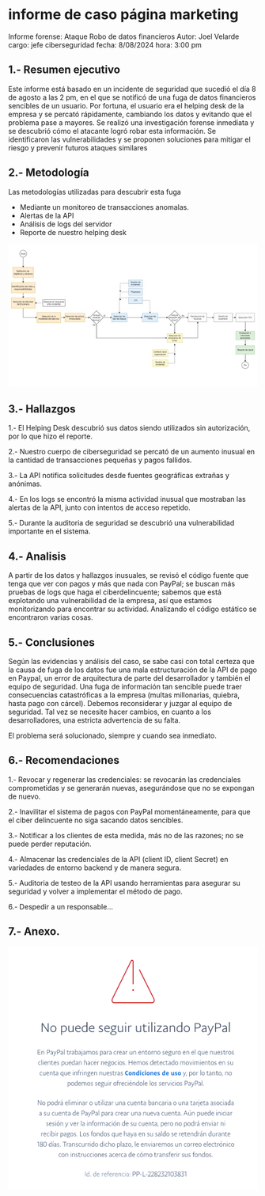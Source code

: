 
# informe de caso página marketing
Informe forense: Ataque Robo de datos financieros
Autor: Joel Velarde
cargo: jefe ciberseguridad
fecha: 8/08/2024
hora: 3:00 pm

## 1.- Resumen ejecutivo
Este informe está basado en un incidente de seguridad que sucedió el día 8 de agosto a las 2 pm, en el que se notificó de una fuga de datos financieros sencibles de un usuario. Por fortuna, el usuario era el helping desk de la empresa y se percató rápidamente, cambiando los datos y evitando que el problema pase a mayores. Se realizó una investigación forense inmediata y se descubrió cómo el atacante logró robar esta información. Se identificaron las vulnerabilidades y se proponen soluciones para mitigar el riesgo y prevenir futuros ataques similares

## 2.- Metodología
Las metodologías utilizadas para descubrir esta fuga
   
- Mediante un monitoreo de transacciones anomalas.
   
- Alertas de la API
   
- Análisis de logs del servidor
   
- Reporte de nuestro helping desk

![metodologia de respuesta incidentes](./diagrama.png)

## 3.- Hallazgos
1.- El Helping Desk descubrió sus datos siendo utilizados sin autorización, por lo que hizo el reporte.

2.- Nuestro cuerpo de ciberseguridad se percató de un aumento inusual en la cantidad de transacciones pequeñas y pagos fallidos.

3.- La API notifica solicitudes desde fuentes geográficas extrañas y anónimas.

4.- En los logs se encontró la misma actividad inusual que mostraban las alertas de la API, junto con intentos de acceso repetido.

5.- Durante la auditoria de seguridad se descubrió una vulnerabilidad importante en el sistema.

## 4.- Analisis
A partir de los datos y hallazgos inusuales, se revisó el código fuente que tenga que ver con pagos y más que nada con PayPal; se buscan más pruebas de logs que haga el ciberdelincuente; sabemos que está explotando una vulnerabilidad de la empresa, así que estamos monitorizando para encontrar su actividad. Analizando el código estático se encontraron varias cosas.

## 5.- Conclusiones
Según las evidencias y análisis del caso, se sabe casi con total certeza que la causa de fuga de los datos fue una mala estructuración de la API de pago en Paypal, un error de arquitectura de parte del desarrollador y también el equipo de seguridad. Una fuga de información tan sencible puede traer consecuencias catastróficas a la empresa (multas millonarias, quiebra, hasta pago con cárcel). Debemos reconsiderar y juzgar al equipo de seguridad. Tal vez se necesite hacer cambios, en cuanto a los desarrolladores, una estricta advertencia de su falta.

El problema será solucionado, siempre y cuando sea inmediato.

## 6.- Recomendaciones
1.- Revocar y regenerar las credenciales: se revocarán las credenciales comprometidas y se generarán nuevas, asegurándose que no se expongan de nuevo.

2.- Inavilitar el sistema de pagos con PayPal momentáneamente, para que el ciber delincuente no siga sacando datos sencibles.

3.- Notificar a los clientes de esta medida, más no de las razones; no se puede perder reputación.

4.- Almacenar las credenciales de la API (client ID, client Secret) en variedades de entorno backend y de manera segura.

5.- Auditoria de testeo de la API usando herramientas para asegurar su seguridad y volver a implementar el método de pago.

6.- Despedir a un responsable…


## 7.- Anexo.
![Alerta seguridad de Paypal](./alertapaypal.png)
